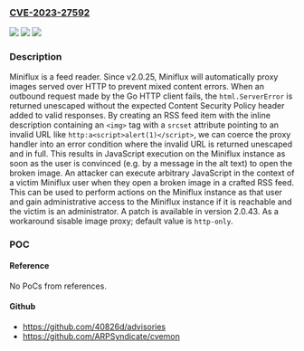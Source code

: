 ### [CVE-2023-27592](https://cve.mitre.org/cgi-bin/cvename.cgi?name=CVE-2023-27592)
![](https://img.shields.io/static/v1?label=Product&message=v2&color=blue)
![](https://img.shields.io/static/v1?label=Version&message=%3D%20%3E%3D%202.0.25%2C%20%3C%202.0.43%20&color=brighgreen)
![](https://img.shields.io/static/v1?label=Vulnerability&message=CWE-79%3A%20Improper%20Neutralization%20of%20Input%20During%20Web%20Page%20Generation%20('Cross-site%20Scripting')&color=brighgreen)

### Description

Miniflux is a feed reader. Since v2.0.25, Miniflux will automatically proxy images served over HTTP to prevent mixed content errors. When an outbound request made by the Go HTTP client fails, the `html.ServerError` is returned unescaped without the expected Content Security Policy header added to valid responses. By creating an RSS feed item with the inline description containing an `<img>` tag with a `srcset` attribute pointing to an invalid URL like `http:a<script>alert(1)</script>`, we can coerce the proxy handler into an error condition where the invalid URL is returned unescaped and in full. This results in JavaScript execution on the Miniflux instance as soon as the user is convinced (e.g. by a message in the alt text) to open the broken image. An attacker can execute arbitrary JavaScript in the context of a victim Miniflux user when they open a broken image in a crafted RSS feed. This can be used to perform actions on the Miniflux instance as that user and gain administrative access to the Miniflux instance if it is reachable and the victim is an administrator. A patch is available in version 2.0.43. As a workaround sisable image proxy; default value is `http-only`.

### POC

#### Reference
No PoCs from references.

#### Github
- https://github.com/40826d/advisories
- https://github.com/ARPSyndicate/cvemon

